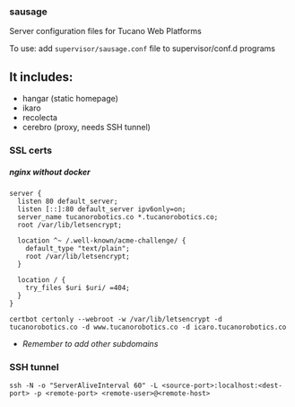 ### sausage
Server configuration files for Tucano Web Platforms

To use: add `supervisor/sausage.conf` file to supervisor/conf.d programs

## It includes:
* hangar (static homepage)
* ikaro
* recolecta
* cerebro (proxy, needs SSH tunnel)

### SSL certs
##### nginx without docker
```
server {
  listen 80 default_server;
  listen [::]:80 default_server ipv6only=on;
  server_name tucanorobotics.co *.tucanorobotics.co;
  root /var/lib/letsencrypt;

  location ^~ /.well-known/acme-challenge/ {
    default_type "text/plain";
    root /var/lib/letsencrypt;
  }

  location / {
    try_files $uri $uri/ =404;
  }
}
```

`certbot certonly --webroot -w /var/lib/letsencrypt -d tucanorobotics.co -d www.tucanorobotics.co -d icaro.tucanorobotics.co`
* _Remember to add other subdomains_

### SSH tunnel
```
ssh -N -o "ServerAliveInterval 60" -L <source-port>:localhost:<dest-port> -p <remote-port> <remote-user>@<remote-host>
```
